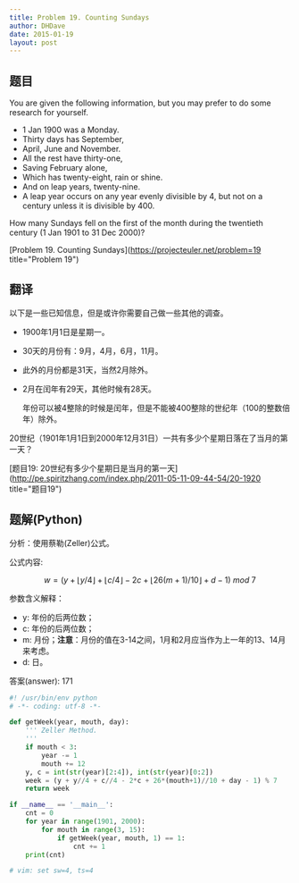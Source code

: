 ```yaml
---
title: Problem 19. Counting Sundays
author: DHDave
date: 2015-01-19
layout: post
---
```


## 题目

You are given the following information, but you may prefer to do some research for yourself.

+ 1 Jan 1900 was a Monday.
+ Thirty days has September,
+ April, June and November.
+ All the rest have thirty-one,
+ Saving February alone,
+ Which has twenty-eight, rain or shine.
+ And on leap years, twenty-nine.
+ A leap year occurs on any year evenly divisible by 4, but not on a century unless it is divisible by 400.

How many Sundays fell on the first of the month during the twentieth century (1 Jan 1901 to 31 Dec 2000)?

[Problem 19. Counting Sundays](https://projecteuler.net/problem=19 title="Problem 19")

## 翻译

以下是一些已知信息，但是或许你需要自己做一些其他的调查。

+ 1900年1月1日是星期一。
+ 30天的月份有：9月，4月，6月，11月。
+ 此外的月份都是31天，当然2月除外。
+ 2月在闰年有29天，其他时候有28天。

    年份可以被4整除的时候是闰年，但是不能被400整除的世纪年（100的整数倍年）除外。

20世纪（1901年1月1日到2000年12月31日）一共有多少个星期日落在了当月的第一天？

[题目19: 20世纪有多少个星期日是当月的第一天](http://pe.spiritzhang.com/index.php/2011-05-11-09-44-54/20-1920 title="题目19")

## 题解(Python)

分析：使用蔡勒(Zeller)公式。

公式内容:

$$ w = (y+\lfloor{y/4}\rfloor+\lfloor{c/4}\rfloor-2c+\lfloor{26(m+1)/10}\rfloor+d-1)\ mod\ 7 $$

参数含义解释：

+ y: 年份的后两位数；
+ c: 年份的后两位数；
+ m: 月份；**注意**：月份的值在3-14之间，1月和2月应当作为上一年的13、14月来考虑。
+ d: 日。

答案(answer): 171

```python
#! /usr/bin/env python
# -*- coding: utf-8 -*-

def getWeek(year, mouth, day):
    ''' Zeller Method.
    '''
    if mouth < 3:
        year -= 1
        mouth += 12
    y, c = int(str(year)[2:4]), int(str(year)[0:2])
    week = (y + y//4 + c//4 - 2*c + 26*(mouth+1)//10 + day - 1) % 7
    return week

if __name__ == '__main__':
    cnt = 0
    for year in range(1901, 2000):
        for mouth in range(3, 15):
            if getWeek(year, mouth, 1) == 1:
                cnt += 1
    print(cnt)

# vim: set sw=4, ts=4
```
